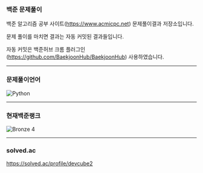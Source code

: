 ### 백준 문제풀이
  백준 알고리즘 공부 사이트(https://www.acmicpc.net) 문제풀이결과 저장소입니다. <br>

  문제 풀이를 마치면 결과는 자동 커밋된 결과들입니다.
  
  자동 커밋은 백준허브 크롬 플러그인(https://github.com/BaekjoonHub/BaekjoonHub) 사용하였습니다. <br>

---

### 문제풀이언어
![Python](https://img.shields.io/badge/Python-3776AB?style=flat&logo=python&logoColor=white)

---

### 현재백준랭크
![Bronze 4](https://img.shields.io/badge/Bronze%204-AD5600?style=flat&logo=codeforces&logoColor=white)

---

### solved.ac
https://solved.ac/profile/devcube2
